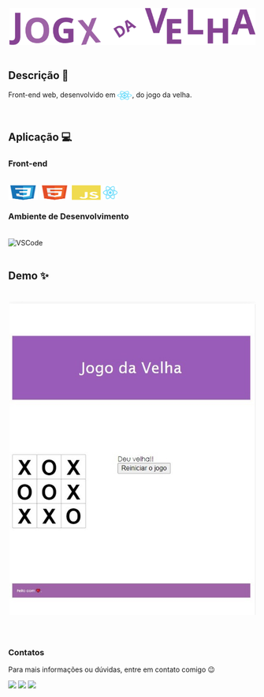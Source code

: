 <div align = "center">
  <img ali = "Jogo-da-velha" title = "Jogo da Velha" width="500" src = "src/Jogo_da_velha.png"/>
</div>

</br>

## Descrição 📄

<p align = "justify"> Front-end web, desenvolvido em <img align="center" alt="React" height="20" width="30" src="https://raw.githubusercontent.com/devicons/devicon/master/icons/react/react-original.svg">, do jogo da velha.</p>

</br>

## Aplicação 💻

### Front-end

<div style="display: inline_block"><br>
  <img align="center" alt="CSS" height="30" width="60" src="https://raw.githubusercontent.com/devicons/devicon/master/icons/css3/css3-original.svg">
  <img align="center" alt="HTML" height="30" width="60" src="https://raw.githubusercontent.com/devicons/devicon/master/icons/html5/html5-original.svg">
  <img align="center" alt="Js" height="30" width="60" src="https://raw.githubusercontent.com/devicons/devicon/master/icons/javascript/javascript-plain.svg">
  <img align="center" alt="React" height="30" width="30" src="https://raw.githubusercontent.com/devicons/devicon/master/icons/react/react-original.svg">
</div>

### Ambiente de Desenvolvimento

<div style="display: inline_block"><br>
  <img align="center" alt="VSCode" height="40" width="40" src="https://img.icons8.com/color/48/000000/visual-studio-code-2019.png">
</div>

</br>

## Demo ✨

<h1 align = "center">
  <img ali = "Jogo-da-velha" title = "Jogo da Velha" width="500" src = "src/Jogo_da_velha.jpg"/>
</h1>

</br>

### Contatos

Para mais informações ou dúvidas, entre em contato comigo 😉

<div> 
  <a href="https://github.com/arianacabral" target="_blank"><img src="https://img.shields.io/badge/GitHub-100000?style=for-the-badge&logo=github&logoColor=skyblue" target="_blank"></a>
  <a href = "mailto:arianacabral57@ufu.br"><img src="https://img.shields.io/badge/-UFU-%23337?style=for-the-badge&logo=gmail&logoColor=white" target="_blank"></a>
  <a href="https://discord.gg/RTXE2NMVSA" target="_blank"><img src="https://img.shields.io/badge/Discord-7289DA?style=for-the-badge&logo=discord&logoColor=white" target="_blank"></a> 
</div>
